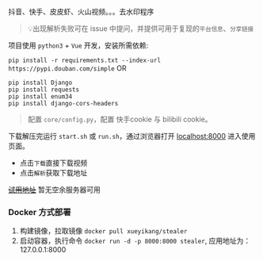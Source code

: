 抖音、快手、皮皮虾、火山视频。。。去水印程序 

> 💡出现解析失败可在 issue 中提问，并提供可用于复现的`平台信息`、`分享链接`

项目使用 `python3` + `Vue` 开发，安装所需依赖:

`pip install -r requirements.txt --index-url https://pypi.douban.com/simple`
OR
```shell script
pip install Django
pip install requests
pip install enum34
pip install django-cors-headers
```

> 配置 `core/config.py`，配置 快手cookie 与 bilibili cookie。

下载解压完运行 `start.sh` 或 `run.sh`，通过浏览器打开 [localhost:8000](http://localhost:8000) 进入使用页面。

- 点击`下载`直接下载视频
- 点击`解析`获取下载地址

[~~试用地址~~](http://127.0.0.01:8000/#/) 暂无空余服务器可用 

### Docker 方式部署

1. 构建镜像，拉取镜像 `docker pull xueyikang/stealer` 
2. 启动容器，执行命令 `docker run -d -p 8000:8000 stealer`, 应用地址为：127.0.0.1:8000
